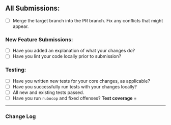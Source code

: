## All Submissions:
* [ ] Merge the target branch into the PR branch. Fix any conflicts that might appear.

### New Feature Submissions:
* [ ] Have you added an explanation of what your changes do?
* [ ] Have you lint your code locally prior to submission?

### Testing:
* [ ] Have you written new tests for your core changes, as applicable?
* [ ] Have you successfully run tests with your changes locally?
* [ ] All new and existing tests passed.
* [ ] Have you run `rubocop` and fixed offenses?
**Test coverage** =
--------------------------------------------------------------------------------
### Change Log
